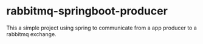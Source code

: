 # rabbitmq-springboot-producer
This a simple project using spring to communicate from a app producer to a rabbitmq exchange.
